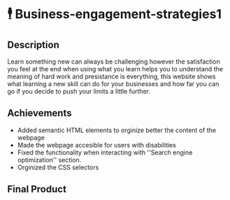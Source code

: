 # 🕴️ Business-engagement-strategies1

## Description

Learn something new can always be challenging however the satisfaction you feel at the end when using what you learn helps you to understand the meaning of hard work and presistance is everything, this website shows what learning a new skill can do for your businesses and how far you can go if you decide to push your limits a little further.

## Achievements
- Added semantic HTML elements to orginize better the content of the webpage
- Made the webpage accesible for users with disabilities 
- Fixed the functionality when interacting with ''Search engine optimization'' section.
- Orginized the CSS selectors 

## Final Product




